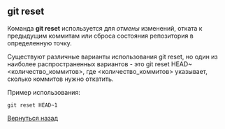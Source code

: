 ## git reset

Команда **git reset** используется для *отмены* изменений, отката к предыдущим коммитам или сброса состояния репозитория в определенную точку.

Существуют различные варианты использования git reset, но один из наиболее распространенных вариантов - это git reset HEAD~<количество_коммитов>, где <количество_коммитов> указывает, сколько коммитов нужно откатить.

Пример использования:
```
git reset HEAD~1
```



[Вернуться назад](readme.md)